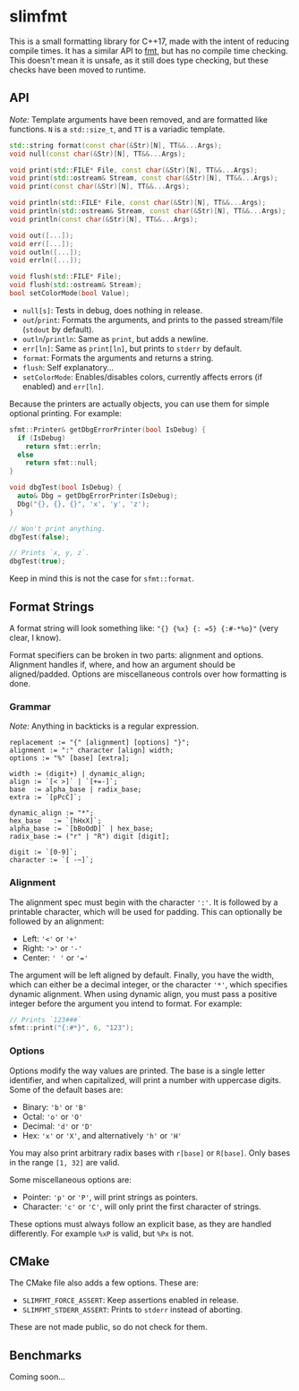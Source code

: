 # slimfmt

This is a small formatting library for C++17, made with the intent of
reducing compile times. It has a similar API to [fmt](https://github.com/fmtlib/fmt),
but has no compile time checking. This doesn't mean it is unsafe, as it still does
type checking, but these checks have been moved to runtime.

## API

*Note:* Template arguments have been removed, and are formatted like functions.
``N`` is a ``std::size_t``, and ``TT`` is a variadic template.

```cpp
std::string format(const char(&Str)[N], TT&&...Args);
void null(const char(&Str)[N], TT&&...Args);

void print(std::FILE* File, const char(&Str)[N], TT&&...Args);
void print(std::ostream& Stream, const char(&Str)[N], TT&&...Args);
void print(const char(&Str)[N], TT&&...Args);

void println(std::FILE* File, const char(&Str)[N], TT&&...Args);
void println(std::ostream& Stream, const char(&Str)[N], TT&&...Args);
void println(const char(&Str)[N], TT&&...Args);

void out([...]);
void err([...]);
void outln([...]);
void errln([...]);

void flush(std::FILE* File);
void flush(std::ostream& Stream);
bool setColorMode(bool Value);
```

- ``null[s]``: Tests in debug, does nothing in release.
- ``out``/``print``: Formats the arguments, and prints to the passed stream/file (``stdout`` by default).
- ``outln``/``println``: Same as ``print``, but adds a newline.
- ``err[ln]``: Same as ``print[ln]``, but prints to ``stderr`` by default.
- ``format``: Formats the arguments and returns a string.
- ``flush``: Self explanatory...
- ``setColorMode``: Enables/disables colors, currently affects errors (if enabled) and ``err[ln]``.

Because the printers are actually objects, you can use them for simple optional printing.
For example:

```cpp
sfmt::Printer& getDbgErrorPrinter(bool IsDebug) {
  if (IsDebug)
    return sfmt::errln;
  else
    return sfmt::null;
}

void dbgTest(bool IsDebug) {
  auto& Dbg = getDbgErrorPrinter(IsDebug);
  Dbg("{}, {}, {}", 'x', 'y', 'z');
}

// Won't print anything.
dbgTest(false);

// Prints `x, y, z`.
dbgTest(true);
```

Keep in mind this is not the case for ``sfmt::format``.

## Format Strings

A format string will look something like:
``"{} {%x} {: =5} {:#-*%o}"`` (very clear, I know).

Format specifiers can be broken in two parts: alignment and options.
Alignment handles if, where, and how an argument should be aligned/padded.
Options are miscellaneous controls over how formatting is done.

### Grammar

*Note:* Anything in backticks is a regular expression.

```ebnf
replacement := "{" [alignment] [options] "}";
alignment := ":" character [align] width;
options := "%" [base] [extra];

width := (digit+) | dynamic_align;
align := `[< >]` | `[+=-]`;
base  := alpha_base | radix_base;
extra := `[pPcC]`;

dynamic_align := "*";
hex_base   := `[hHxX]`;
alpha_base := `[bBoOdD]` | hex_base;
radix_base := ("r" | "R") digit [digit];

digit := `[0-9]`;
character := `[ -~]`;
```

### Alignment

The alignment spec must begin with the character ``':'``.
It is followed by a printable character, which will be used for padding.
This can optionally be followed by an alignment:

- Left: ``'<'`` or ``'+'``
- Right: ``'>'`` or ``'-'``
- Center: ``' '`` or ``'='``

The argument will be left aligned by default.
Finally, you have the width, which can either be a decimal integer,
or the character ``'*'``, which specifies dynamic alignment.
When using dynamic align, you must pass a positive integer before
the argument you intend to format. For example:

```cpp
// Prints `123###`
sfmt::print("{:#*}", 6, "123");
```

### Options

Options modify the way values are printed.
The base is a single letter identifier, and when capitalized,
will print a number with uppercase digits.
Some of the default bases are:

- Binary: ``'b'`` or ``'B'``
- Octal: ``'o'`` or ``'O'``
- Decimal: ``'d'`` or ``'D'``
- Hex: ``'x'`` or ``'X'``, and alternatively ``'h'`` or ``'H'``
  
You may also print arbitrary radix bases with ``r[base]`` or ``R[base]``.
Only bases in the range ``[1, 32]`` are valid.

Some miscellaneous options are:

- Pointer: ``'p'`` or ``'P'``, will print strings as pointers.
- Character: ``'c'`` or ``'C'``, will only print the first character of strings.
  
These options must always follow an explicit base, as they are handled differently.
For example ``%xP`` is valid, but ``%Px`` is not.

## CMake

The CMake file also adds a few options. These are:

- ``SLIMFMT_FORCE_ASSERT``: Keep assertions enabled in release.
- ``SLIMFMT_STDERR_ASSERT``: Prints to ``stderr`` instead of aborting.

These are not made public, so do not check for them.

## Benchmarks

Coming soon...
